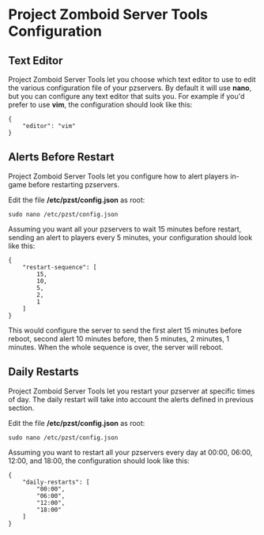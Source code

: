 # Project Zomboid Server Tools Configuration

## Text Editor
Project Zomboid Server Tools let you choose which text editor to use to edit the various configuration file of your pzservers. By default it will use **nano**, but you can configure any text editor that suits you. For example if you'd prefer to use **vim**, the configuration should look like this:

	{
		"editor": "vim"
	}

## Alerts Before Restart
Project Zomboid Server Tools let you configure how to alert players in-game before restarting pzservers.

Edit the file **/etc/pzst/config.json** as root:

	sudo nano /etc/pzst/config.json

Assuming you want all your pzservers to wait 15 minutes before restart, sending an alert to players every 5 minutes, your configuration should look like this:

	{
		"restart-sequence": [
			15,
			10,
			5,
			2,
			1
		]
	}

This would configure the server to send the first alert 15 minutes before reboot, second alert 10 minutes before, then 5 minutes, 2 minutes, 1 minutes. When the whole sequence is over, the server will reboot.

## Daily Restarts
Project Zomboid Server Tools let you restart your pzserver at specific times of day. The daily restart will take into account the alerts defined in previous section.

Edit the file **/etc/pzst/config.json** as root:

	sudo nano /etc/pzst/config.json

Assuming you want to restart all your pzservers every day at 00:00, 06:00, 12:00, and 18:00, the configuration should look like this:

	{
		"daily-restarts": [
			"00:00",
			"06:00",
			"12:00",
			"18:00"
		]
	}
